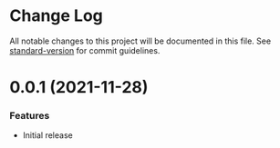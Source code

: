 # Change Log

All notable changes to this project will be documented in this file. 
See [standard-version](https://github.com/conventional-changelog/standard-version) for commit guidelines.

<a name="0.0.1"></a>
# 0.0.1 (2021-11-28)

### Features

* Initial release